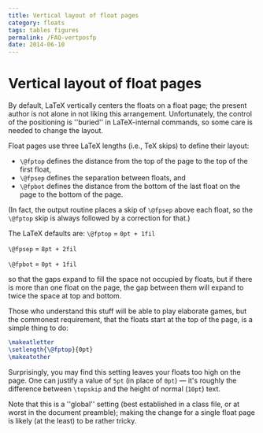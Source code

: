 ```yaml
---
title: Vertical layout of float pages
category: floats
tags: tables figures
permalink: /FAQ-vertposfp
date: 2014-06-10
---
```


# Vertical layout of float pages

By default, LaTeX vertically centers the floats on a float page;
the present author is not alone in not liking this arrangement.
Unfortunately, the control of the positioning is ''buried'' in
LaTeX-internal commands, so some care is needed to change the
layout.

Float pages use three LaTeX lengths (i.e., TeX skips) to define
their layout:

- `\@fptop` defines the distance from the
  top of the page to the top of the first float,
- `\@fpsep` defines the separation between
  floats, and
- `\@fpbot` defines the distance from the
  bottom of the last float on the page to the bottom of the page.

(In fact, the output routine places a skip of `\@fpsep` above each float, so
the `\@fptop` skip is always followed by a correction for that.)

The LaTeX defaults are:
  `\@fptop` = `0pt + 1fil`

  `\@fpsep` = `8pt + 2fil`

  `\@fpbot` = `0pt + 1fil`

so that the gaps expand to fill the space not occupied by floats, but
if there is more than one float on the page, the gap between them will
expand to twice the space at top and bottom.

Those who understand this stuff will be able to play elaborate games,
but the commonest requirement, that the floats start at the top of the
page, is a simple thing to do:
```latex
\makeatletter
\setlength{\@fptop}{0pt}
\makeatother
```
Surprisingly, you may find this setting leaves your floats too high on
the page.  One can justify a value of `5pt` (in place of
`0pt`)&nbsp;&mdash; it's roughly the difference between `\topskip`
and the height of normal (`10pt`) text.

Note that this is a ''global'' setting (best established in a class
file, or at worst in the document preamble); making the change for a
single float page is likely (at the least) to be rather tricky.

